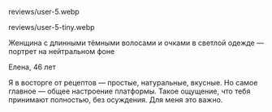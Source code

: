reviews/user-5.webp

reviews/user-5-tiny.webp

Женщина с длинными тёмными волосами и очками в светлой одежде — портрет на нейтральном фоне  

Елена, 46 лет

Я в восторге от рецептов — простые, натуральные, вкусные. Но самое главное — общее настроение платформы. Такое ощущение, что тебя принимают полностью, без осуждения. Для меня это важно.  
